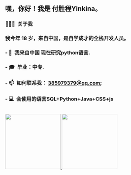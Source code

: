 
### <h2> 嘿，你好！我是 付胜程Yinkina。</h2>

### <h3> 👨🏻‍💻 &nbsp;关于我 </h3>

### 我今年 18 岁，来自中国，是自学成才的全栈开发人员。

### - 🤔 &nbsp;我来自中国 现在研究python语言.
  
### - 🎓 &nbsp;毕业：中专.
  
### - 📫 &nbsp;如何联系我： 385979379@qq.com;
  
### - 💻 &nbsp;会使用的语言SQL+Python+Java+CSS+js


<br/>

<a href="https://github.com/YinKIna">
  <img height="180em" src="https://github-readme-stats.vercel.app/api?username=YinKina&theme=buefy&show_icons=true" />
  <img height="180em" src="https://github-readme-stats.vercel.app/api/top-langs/?username=AVS1508&theme=buefy&layout=compact" />
</a>

<br/>
